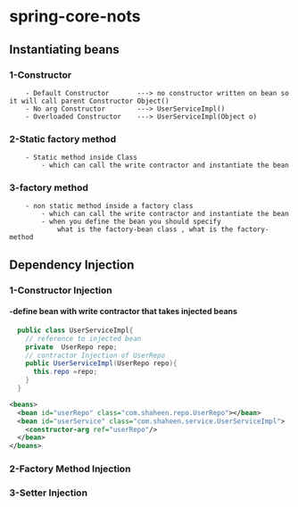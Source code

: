 # spring-core-nots
## Instantiating beans
###	1-Constructor
  		- Default Constructor    	---> no constructor written on bean so it will call parent Constructor Object()
  		- No arg Constructor 		---> UserServiceImpl()
  		- Overloaded Constructor 	---> UserServiceImpl(Object o)

###	2-Static factory method
  		- Static method inside Class
  			- which can call the write contractor and instantiate the bean
###	3-factory method
  		- non static method inside a factory class
  			- which can call the write contractor and instantiate the bean
  			- when you define the bean you should specify
  				what is the factory-bean class , what is the factory-method
## Dependency Injection
### 1-Constructor Injection
####  -define bean with write contractor that takes injected beans
```java
  public class UserServiceImpl{
    // reference to injected bean
    private  UserRepo repo;
    // contractor Injection of UserRepo
    public UserServiceImpl(UserRepo repo){
      this.repo =repo;
    }
  }
```
```xml
<beans>
  <bean id="userRepo" class="com.shaheen.repo.UserRepo"></bean>
  <bean id="userService" class="com.shaheen.service.UserServiceImpl">
    <constructor-arg ref="userRepo"/>
  </bean>
</beans>
```
### 2-Factory Method Injection
### 3-Setter Injection
